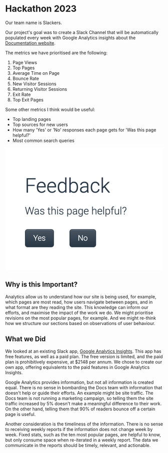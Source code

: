 # Hackathon 2023

Our team name is Slackers.

Our project's goal was to create a Slack Channel that will be automatically populated every week with Google Analytics insights about the [Documentation website](docs.sysdig.com).

The metrics we have prioritised are the following:


1. Page Views
2. Top Pages
3. Average Time on Page
4. Bounce Rate
5. New Visitor Sessions
6. Returning Visitor Sessions
7. Exit Rate
8. Top Exit Pages


Some other metrics I think would be useful:
- Top landing pages
- Top sources for new users
- How many 'Yes' or 'No' responses each page gets for 'Was this page helpful?'
- Most common search queries

 ![](feedback.png)

 ## Why is this Important?

Analytics allow us to understand how our site is being used, for example, which pages are most read, how users navigate between pages, and in what format are they reading the site. This knowledge can inform our efforts, and maximise the impact of the work we do. We might prioritise revisions on the most popular pages, for example. And we might re-think how we structure our sections based on observations of user behaviour. 

 ## What we Did

 We looked at an existing Slack app, [Google Analytics Insights](https://sysdigcloud.slack.com/apps/AA42VQN5U-google-analytics-insights). This app has free features, as well as a paid plan. The free version is limited, and the paid plan is prohibitively expensive, at $2148 per annum. We chose to create our own app, offering equivalents to the paid features in Google Analytics Insights.

 Google Analytics provides information, but not all information is created equal. There is no sense in bombarding the Docs team with information that doesn't help or guide their efforts. An example might be site traffic. The Docs team is not running a marketing campaign, so telling them the site traffic increased by 5% doesn't make a meaningful difference to their work. On the other hand, telling them that 90% of readers bounce off a certain page is useful.
 
Another consideration is the timeliness of the information. There is no sense to receiving weekly reports if the information does not change week by week. Fixed stats, such as the ten most popular pages, are helpful to know, but only consume space when re-iterated in a weekly report. The data we communicate in the reports should be timely, relevant, and actionable.

 
